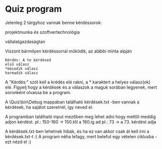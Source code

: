 #  Quiz program

Jelenleg 2 tárgyhoz vannak benne kérdéssorok:

projektmunka és szoftvertechnológia

vállalatgazdaságtan

Viszont bármilyen kérdéssorral működik, az alábbi minta alpján
```
Kérdés: A te kérdésed
első válasz
*második válasz
harmadik válasz
```

A "Kérdés:" szót kell a krédés elé rakni, a * karaktert a helyes válasz(ok) elé.
Figyelj hogy a kérdések és a válaszok a maguk sorában legyenek, mert soronként olvassa be a program.

A \Quiz\bin\Debug mappában található kérdések.txt -ben vannak a kérdések, ha sajátot szeretnél, így neved el.

A programban található input mezőben meg lehet adni hogy mettől meddig adjon kérdést. 
pl.: 150-160 -> 150.től a 160.ig ad
pl.: 73 -> a 73. kérdést adja

A kérdések.txt-ben lehetnek hibák, és ha ez van akkor csak át kell írni a kérdések.txt-t :)
A program néha lefagy, mert belefut egy vételen ciklusba - ezt nézd el :)
